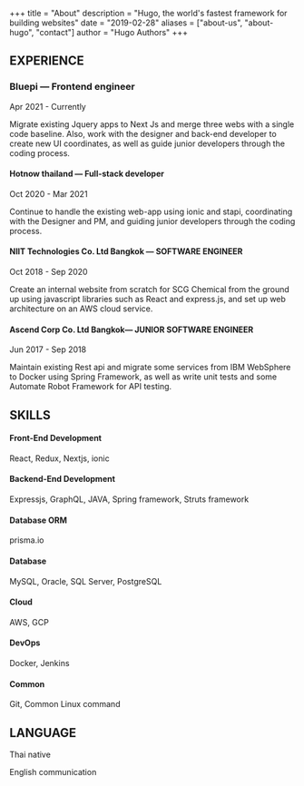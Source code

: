 +++
title = "About"
description = "Hugo, the world's fastest framework for building websites"
date = "2019-02-28"
aliases = ["about-us", "about-hugo", "contact"]
author = "Hugo Authors"
+++

## EXPERIENCE
### Bluepi — Frontend engineer
Apr 2021 - Currently

Migrate existing Jquery apps to Next Js and merge three webs with a single code baseline. Also, work with the designer and back-end developer to create new UI coordinates, as well as guide junior developers through the coding process.

#### Hotnow thailand — Full-stack developer
Oct 2020 - Mar 2021

Continue to handle the existing web-app using ionic and stapi, coordinating with the Designer and PM, and guiding junior developers through the coding process.

#### NIIT Technologies Co. Ltd Bangkok — SOFTWARE ENGINEER
Oct 2018 - Sep 2020

Create an internal website from scratch for SCG Chemical from the ground up using javascript libraries such as React and express.js, and set up web architecture on an AWS cloud service.

#### Ascend Corp Co. Ltd Bangkok— JUNIOR SOFTWARE ENGINEER
Jun 2017 - Sep 2018

Maintain existing Rest api and migrate some services from IBM WebSphere to Docker using Spring Framework, as well as write unit tests and some Automate Robot Framework for API testing.

## SKILLS
#### Front-End Development
React, Redux, Nextjs, ionic
#### Backend-End Development
Expressjs, GraphQL, JAVA, Spring framework, Struts framework
#### Database ORM 
prisma.io
#### Database
MySQL, Oracle, SQL Server, PostgreSQL
#### Cloud
AWS, GCP
#### DevOps
Docker, Jenkins
#### Common
Git, Common Linux command
## LANGUAGE
Thai native

English communication
